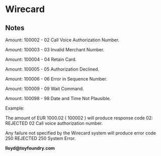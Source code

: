 # Wirecard

## Notes
Amount: 100002 - 02 Call Voice Authorization Number. 

Amount: 100003 - 03 Invalid Merchant Number. 

Amount: 100004 - 04 Retain Card.

Amount: 100005 - 05 Authorization Declined.

Amount: 100006 - 06 Error in Sequence Number. 

Amount: 100009 - 09 Wait Command.

Amount: 100098 - 98 Date and Time Not Plausible.

Example:

The amount of EUR 1000.02 ( <Amount>100002<Amount> ) will produce response code 02:
<Type>REJECTED</Type>
<Number>02</Number>
<Message>Call voice authorization number.</Message>

Any failure not specified by the Wirecard system will produce error code 250
<Type>REJECTED</Type> 
<Number>250</Number> 
<Message>System Error.</Message>

__lloyd@toyfoundry.com__

